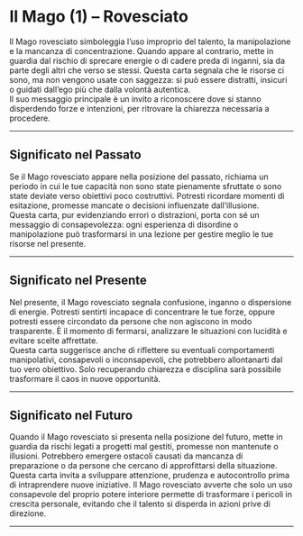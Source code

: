 # Il Mago (1) – Rovesciato

Il Mago rovesciato simboleggia l’uso improprio del talento, la manipolazione e la mancanza di concentrazione. Quando appare al contrario, mette in guardia dal rischio di sprecare energie o di cadere preda di inganni, sia da parte degli altri che verso se stessi. Questa carta segnala che le risorse ci sono, ma non vengono usate con saggezza: si può essere distratti, insicuri o guidati dall’ego più che dalla volontà autentica.  
Il suo messaggio principale è un invito a riconoscere dove si stanno disperdendo forze e intenzioni, per ritrovare la chiarezza necessaria a procedere.

---

## Significato nel Passato  
Se il Mago rovesciato appare nella posizione del passato, richiama un periodo in cui le tue capacità non sono state pienamente sfruttate o sono state deviate verso obiettivi poco costruttivi. Potresti ricordare momenti di esitazione, promesse mancate o decisioni influenzate dall’illusione.  
Questa carta, pur evidenziando errori o distrazioni, porta con sé un messaggio di consapevolezza: ogni esperienza di disordine o manipolazione può trasformarsi in una lezione per gestire meglio le tue risorse nel presente.

---

## Significato nel Presente  
Nel presente, il Mago rovesciato segnala confusione, inganno o dispersione di energie. Potresti sentirti incapace di concentrare le tue forze, oppure potresti essere circondato da persone che non agiscono in modo trasparente. È il momento di fermarsi, analizzare le situazioni con lucidità e evitare scelte affrettate.  
Questa carta suggerisce anche di riflettere su eventuali comportamenti manipolativi, consapevoli o inconsapevoli, che potrebbero allontanarti dal tuo vero obiettivo. Solo recuperando chiarezza e disciplina sarà possibile trasformare il caos in nuove opportunità.

---

## Significato nel Futuro  
Quando il Mago rovesciato si presenta nella posizione del futuro, mette in guardia da rischi legati a progetti mal gestiti, promesse non mantenute o illusioni. Potrebbero emergere ostacoli causati da mancanza di preparazione o da persone che cercano di approfittarsi della situazione.  
Questa carta invita a sviluppare attenzione, prudenza e autocontrollo prima di intraprendere nuove iniziative. Il Mago rovesciato avverte che solo un uso consapevole del proprio potere interiore permette di trasformare i pericoli in crescita personale, evitando che il talento si disperda in azioni prive di direzione.

---
